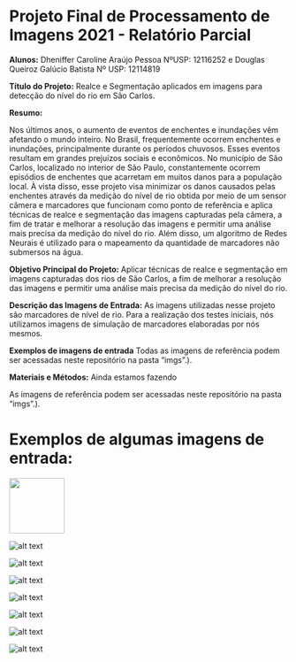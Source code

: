 # Projeto Final de Processamento de Imagens 2021 - Relatório Parcial

**Alunos:** Dheniffer Caroline Araújo Pessoa NºUSP: 12116252 e Douglas Queiroz Galúcio Batista Nº USP: 12114819

**Título do Projeto:** Realce e Segmentação aplicados em imagens para detecção do nível do rio em São Carlos.

**Resumo:**

Nos últimos anos, o aumento de eventos de enchentes e inundações vêm afetando o mundo inteiro. No Brasil, frequentemente ocorrem enchentes e inundações, principalmente durante os períodos chuvosos. Esses eventos resultam em grandes prejuízos sociais e econômicos. No município de São Carlos, localizado no interior de São Paulo, constantemente ocorrem episódios de enchentes que acarretam em muitos danos para a população local. À vista disso, esse projeto visa minimizar os danos causados pelas enchentes através da medição do nível de rio obtida por meio de um sensor câmera e marcadores que funcionam como ponto de referência e aplica técnicas de realce e segmentação das imagens capturadas pela câmera, a fim de tratar e melhorar a resolução das imagens e permitir uma análise mais precisa da medição do nível do rio. Além disso, um algoritmo de Redes Neurais é utilizado para o mapeamento da quantidade de marcadores não submersos na água.


**Objetivo Principal do Projeto:**
Aplicar técnicas de realce e segmentação em imagens capturadas dos rios de São Carlos, a fim de melhorar a resolução das imagens e permitir uma análise mais precisa da medição do nível do rio. 

**Descrição das Imagens de Entrada:**
As imagens utilizadas nesse projeto são marcadores de nível de rio. Para a realização dos testes iniciais, nós utilizamos imagens de simulação de marcadores elaboradas por nós mesmos.

**Exemplos de imagens de entrada**
Todas as imagens de referência podem ser acessadas neste repositório na pasta “imgs”.).


**Materiais e Métodos:**
Ainda estamos fazendo




As imagens de referência podem ser acessadas neste repositório na pasta “imgs”.).



# Exemplos de algumas imagens de entrada: 

<img src="https://github.com/dhenifferraujo/ImageProcessing_SCC5830-2021/blob/main/Projeto_Final/imgs/teste1.jpeg" width="100" height="100">


![alt text](https://github.com/dhenifferraujo/ImageProcessing_SCC5830-2021/blob/main/Projeto_Final/imgs/teste1.jpeg)

 
 

![alt text](https://github.com/dhenifferraujo/ImageProcessing_SCC5830-2021/blob/main/Projeto_Final/imgs/teste2.jpeg)




![alt text](https://github.com/dhenifferraujo/ImageProcessing_SCC5830-2021/blob/main/Projeto_Final/imgs/teste3.jpeg)




![alt text](https://github.com/dhenifferraujo/ImageProcessing_SCC5830-2021/blob/main/Projeto_Final/imgs/teste4.jpeg)



![alt text](https://github.com/dhenifferraujo/ImageProcessing_SCC5830-2021/blob/main/Projeto_Final/imgs/teste5.jpeg)


![alt text](https://github.com/dhenifferraujo/ImageProcessing_SCC5830-2021/blob/main/Projeto_Final/imgs/teste6.jpeg)

![alt text](https://github.com/dhenifferraujo/ImageProcessing_SCC5830-2021/blob/main/Projeto_Final/imgs/teste7.jpeg)
